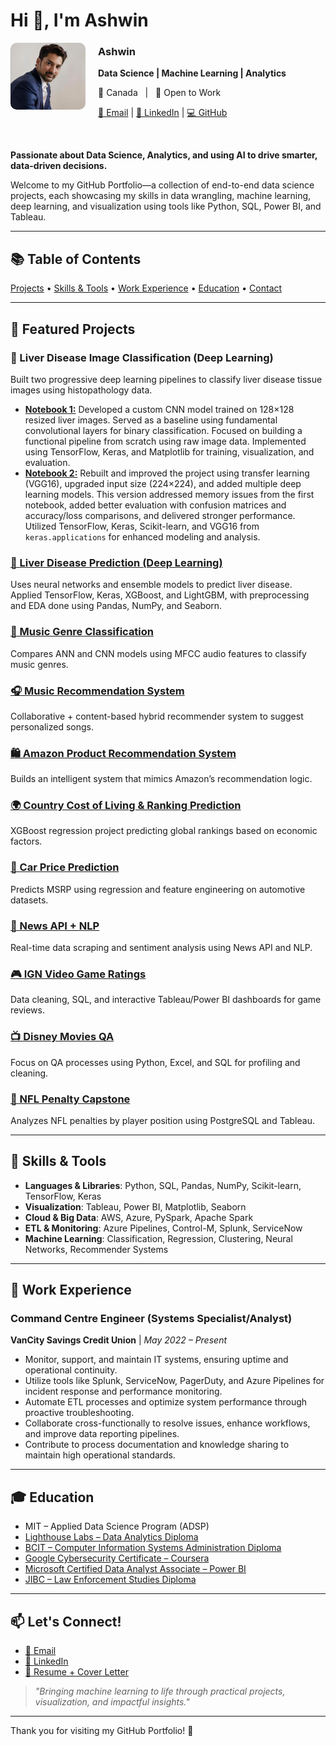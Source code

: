 # Hi 👋, I'm Ashwin

<p align="left">
  <img src="https://raw.githubusercontent.com/brnhaze/Portfolio/main/portfolio_image.jpg" alt="Ashwin Profile Picture" width="120" style="border-radius: 10px; margin-right: 20px;" align="left">
</p>

<h3>Ashwin</h3>
<p><strong>Data Science | Machine Learning | Analytics</strong></p>
<p>📍 Canada &nbsp; | &nbsp; 💼 Open to Work</p>
<p>
  <a href="mailto:ashwinpraneelpal@hotmail.com">📧 Email</a> |
  <a href="https://www.linkedin.com/in/ashwinpal17/">🔗 LinkedIn</a> |
  <a href="https://github.com/brnhaze/Portfolio/blob/main/README.md">💻 GitHub</a>
</p>
<br clear="left"/>

**Passionate about Data Science, Analytics, and using AI to drive smarter, data-driven decisions.**

Welcome to my GitHub Portfolio—a collection of end-to-end data science projects, each showcasing my skills in data wrangling, machine learning, deep learning, and visualization using tools like Python, SQL, Power BI, and Tableau.

---

## 📚 Table of Contents

[Projects](#-featured-projects) • [Skills & Tools](#-skills--tools) • [Work Experience](#-work-experience) • [Education](#-education) • [Contact](#-lets-connect)

---

## 🚀 Featured Projects

### 🚀 Liver Disease Image Classification (Deep Learning)
Built two progressive deep learning pipelines to classify liver disease tissue images using histopathology data.
- [**Notebook 1:**](https://github.com/brnhaze/Portfolio/blob/main/Liver%20Disease/Liver%20Disease%20Deep%20learning%20image%20Classification%201.html) Developed a custom CNN model trained on 128×128 resized liver images. Served as a baseline using fundamental convolutional layers for binary classification. Focused on building a functional pipeline from scratch using raw image data. Implemented using TensorFlow, Keras, and Matplotlib for training, visualization, and evaluation.
- [**Notebook 2:**](https://github.com/brnhaze/Portfolio/blob/main/Liver%20Disease/Liver%20Disease%20Deep%20learning%20image%20Classification%202.html) Rebuilt and improved the project using transfer learning (VGG16), upgraded input size (224×224), and added multiple deep learning models. This version addressed memory issues from the first notebook, added better evaluation with confusion matrices and accuracy/loss comparisons, and delivered stronger performance. Utilized TensorFlow, Keras, Scikit-learn, and VGG16 from `keras.applications` for enhanced modeling and analysis.



### [🎯 Liver Disease Prediction (Deep Learning)](https://github.com/brnhaze/Portfolio/blob/main/Liver%20Disease/Predicting_Liver_Disease_Using_Machine_Learning_A_Data_Driven_Approach_in_Binary_Classification.html)
Uses neural networks and ensemble models to predict liver disease. Applied TensorFlow, Keras, XGBoost, and LightGBM, with preprocessing and EDA done using Pandas, NumPy, and Seaborn.

### [🎵 Music Genre Classification](https://github.com/brnhaze/Portfolio/blob/main/Music%20Genre/Music%20Genre%20Classification%20using%20Deep%20Learning.html)
Compares ANN and CNN models using MFCC audio features to classify music genres.

### [🎧 Music Recommendation System](https://github.com/brnhaze/Portfolio/blob/main/Recommended%20Systems/Music/Music_Recommendation_System.html)
Collaborative + content-based hybrid recommender system to suggest personalized songs.

### [🛍️ Amazon Product Recommendation System](https://github.com/brnhaze/Portfolio/blob/main/Recommended%20Systems/Amazon%20Products/Amazon%20Products%20RecommendationSystem.html)
Builds an intelligent system that mimics Amazon’s recommendation logic.

### [🌍 Country Cost of Living & Ranking Prediction](https://github.com/brnhaze/Portfolio/blob/main/Cost%20of%20Living/DS_SupervisedLearning_Regression_Decision_etc_Cost_of_Living_Comparison.html)
XGBoost regression project predicting global rankings based on economic factors.

### [🚗 Car Price Prediction](https://github.com/brnhaze/Portfolio/blob/main/Car%20Price%20Prediction/1%20Project%20Plan.ipynb)
Predicts MSRP using regression and feature engineering on automotive datasets.

### [📰 News API + NLP](https://github.com/brnhaze/Portfolio/tree/main/News%20API)
Real-time data scraping and sentiment analysis using News API and NLP.

### [🎮 IGN Video Game Ratings](https://public.tableau.com/app/profile/ashwin.pal3698/viz/IGNVideoGameRatings/Dashboard1)
Data cleaning, SQL, and interactive Tableau/Power BI dashboards for game reviews.

### [📺 Disney Movies QA](https://github.com/brnhaze/Portfolio/tree/main/Disney_Movies/Cleaned)
Focus on QA processes using Python, Excel, and SQL for profiling and cleaning.

### [🏈 NFL Penalty Capstone](https://public.tableau.com/app/profile/ashwin.pal3698/viz/NFLPenaltyAnalysis/Story)
Analyzes NFL penalties by player position using PostgreSQL and Tableau.

---

## 🧠 Skills & Tools

- **Languages & Libraries**: Python, SQL, Pandas, NumPy, Scikit-learn, TensorFlow, Keras
- **Visualization**: Tableau, Power BI, Matplotlib, Seaborn
- **Cloud & Big Data**: AWS, Azure, PySpark, Apache Spark
- **ETL & Monitoring**: Azure Pipelines, Control-M, Splunk, ServiceNow
- **Machine Learning**: Classification, Regression, Clustering, Neural Networks, Recommender Systems

---

## 💼 Work Experience

### **Command Centre Engineer (Systems Specialist/Analyst)**  
**VanCity Savings Credit Union** | *May 2022 – Present*  
- Monitor, support, and maintain IT systems, ensuring uptime and operational continuity.
- Utilize tools like Splunk, ServiceNow, PagerDuty, and Azure Pipelines for incident response and performance monitoring.
- Automate ETL processes and optimize system performance through proactive troubleshooting.
- Collaborate cross-functionally to resolve issues, enhance workflows, and improve data reporting pipelines.
- Contribute to process documentation and knowledge sharing to maintain high operational standards.

---

## 🎓 Education

- MIT – Applied Data Science Program (ADSP)
- [Lighthouse Labs – Data Analytics Diploma  ](https://drive.google.com/file/d/1ZOCayHv5jsZlgkzW6tGexeAJ85jwSjIy/view?usp=drive_link)
- [BCIT – Computer Information Systems Administration Diploma](https://drive.google.com/file/d/1nBbuoL2uJSxZW7VFi127-Ve5jHlG9nW1/view?usp=drive_link)
- [Google Cybersecurity Certificate – Coursera](https://drive.google.com/file/d/1dar56FoOZOFtfPi_y1QSuXc1eKBmj_zp/view?usp=drive_link)
- [Microsoft Certified Data Analyst Associate – Power BI](https://drive.google.com/file/d/1FxhwwFys8ZnkvQa6axn2sKgh-kJa_uD1/view?usp=drive_link)
- [JIBC – Law Enforcement Studies Diploma](https://drive.google.com/file/d/1_-KxEw3X4hKcqmvhLuSRbENABqgnv3M4/view?usp=drive_link)

---

## 📫 Let's Connect!

- [📧 Email](mailto:ashwinpraneelpal@hotmail.com)
- [🔗 LinkedIn](https://www.linkedin.com/in/ashwinpal17/)
- [📄 Resume + Cover Letter](https://www.linkedin.com/in/ashwinpal17/)

> *"Bringing machine learning to life through practical projects, visualization, and impactful insights."*

---

Thank you for visiting my GitHub Portfolio! 🙏
